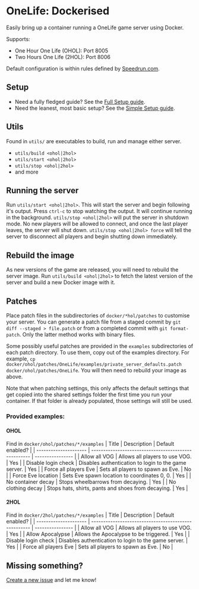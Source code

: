 # OneLife: Dockerised
Easily bring up a container running a OneLife game server using Docker.

Supports:
- One Hour One Life (OHOL): Port 8005
- Two Hours One Life (2HOL): Port 8006

Default configuration is within rules defined by [Speedrun.com](https://www.speedrun.com/Two_Hours_One_Life_2HOL).

## Setup
- Need a fully fledged guide? See the [Full Setup guide](FULL_SETUP.md).
- Need the leanest, most basic setup? See the [Simple Setup guide](SIMPLE_SETUP.md).

## Utils

Found in `utils/` are executables to build, run and manage either server.

- `utils/build <ohol|2hol>`
- `utils/start <ohol|2hol>`
- `utils/stop <ohol|2hol>`
- and more

## Running the server

Run `utils/start <ohol|2hol>`. This will start the server and begin following it's output. Press `ctrl-c` to stop watching the output. It will continue running in the background. `utils/stop <ohol|2hol>` will put the server in shutdown mode. No new players will be allowed to connect, and once the last player leaves, the server will shut down. `utils/stop <ohol|2hol> force` will tell the server to disconnect all players and begin shutting down immediately.

## Rebuild the image

As new versions of the game are released, you will need to rebuild the server image. Run `utils/build <ohol|2hol>` to fetch the latest version of the server and build a new Docker image with it.

## Patches

Place patch files in the subdirectories of `docker/*hol/patches` to customise your server. You can generate a patch file from a staged commit by `git diff --staged > file.patch` or from a completed commit with `git format-patch`. Only the latter method works with binary files.

Some possibly useful patches are provided in the `examples` subdirectories of each patch directory. To use them, copy out of the examples directory. For example, `cp docker/ohol/patches/OneLife/examples/private_server_defaults.patch docker/ohol/patches/OneLife`. You will then need to rebuild your image as above.

Note that when patching settings, this only affects the default settings that get copied into the shared settings folder the first time you run your container. If that folder is already populated, those settings will still be used. 

### Provided examples:
#### OHOL
Find in `docker/ohol/patches/*/examples`
| Title                 | Description                                          | Default enabled? |
| --------------------- | ---------------------------------------------------- | ---------------- |
| Allow all VOG         | Allows all players to use VOG.                       | Yes              |
| Disable login check   | Disables authentication to login to the game server. | Yes              |
| Force all players Eve | Sets all players to spawn as Eve.                    | No               |
| Force Eve location    | Sets Eve spawn location to coordinates 0, 0.         | Yes              |
| No container decay    | Stops wheelbarrows from decaying.                    | Yes              |
| No clothing decay     | Stops hats, shirts, pants and shoes from decaying.   | Yes              |

#### 2HOL
Find in `docker/2hol/patches/*/examples`
| Title                 | Description                                          | Default enabled? |
| --------------------- | ---------------------------------------------------- | ---------------- |
| Allow all VOG         | Allows all players to use VOG.                       | Yes              |
| Allow Apocalypse      | Allows the Apocalypse to be triggered.               | Yes              |
| Disable login check   | Disables authentication to login to the game server. | Yes              |
| Force all players Eve | Sets all players to spawn as Eve.                    | No               |

## Missing something?
[Create a new issue](https://github.com/connorhsm/OneLifeDocker/issues/new) and let me know!
